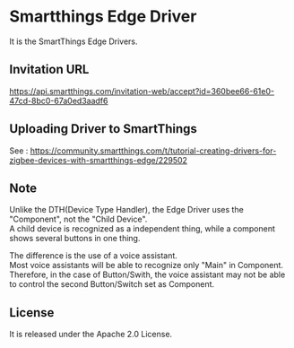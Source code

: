 # Smartthings Edge Driver
It is the SmartThings Edge Drivers.  

## Invitation URL
https://api.smartthings.com/invitation-web/accept?id=360bee66-61e0-47cd-8bc0-67a0ed3aadf6  

## Uploading Driver to SmartThings

See : https://community.smartthings.com/t/tutorial-creating-drivers-for-zigbee-devices-with-smartthings-edge/229502

## Note
Unlike the DTH(Device Type Handler), the Edge Driver uses the "Component", not the "Child Device".  
A child device is recognized as a independent thing, while a component shows several buttons in one thing.

The difference is the use of a voice assistant.  
Most voice assistants will be able to recognize only "Main" in Component.  
Therefore, in the case of Button/Swith, the voice assistant may not be able to control the second Button/Switch set as Component.

## License
It is released under the Apache 2.0 License.
